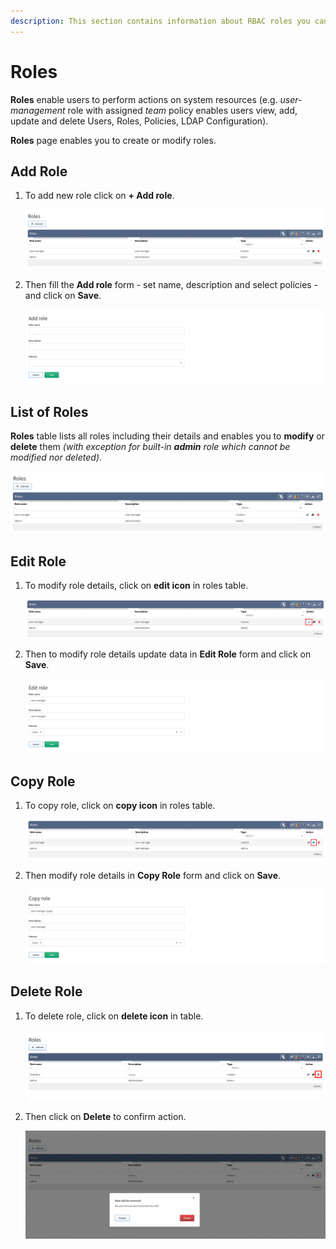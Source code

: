 ```yaml
---
description: This section contains information about RBAC roles you can assign policies to and then assign those roles to IP Fabric users.
---
```


# Roles

**Roles** enable users to perform actions on system resources (e.g. *user-management* role with assigned *team* policy enables users view, add, update and delete Users, Roles, Policies, LDAP Configuration).

**Roles** page enables you to create or modify roles.

## Add Role

1. To add new role click on **+ Add role**.

	![Add role button](roles_table.png)

1. Then fill the **Add role** form - set name, description and select policies - and click on **Save**.

	![Add role](roles_add.png)

## List of Roles

**Roles** table lists all roles including their details and enables you to **modify** or **delete** them _(with exception for built-in ***admin*** role which cannot be modified nor deleted)_.

![Roles Table](roles_table.png)

## Edit Role

1. To modify role details, click on **edit icon** in roles table.

	![Roles Table Edit](roles_table_edit.png)

2. Then to modify role details update data in **Edit Role** form and click on **Save**.

	![Edit Role](roles_edit.png)

## Copy Role

1. To copy role, click on **copy icon** in roles table.

	![Roles Table Copy](roles_table_copy.png)

2. Then modify role details in **Copy Role** form and click on **Save**.

	![Copy Role](roles_copy.png)

## Delete Role

1. To delete role, click on **delete icon** in table.

	![Roles Table Delete](roles_table_delete.png)

2. Then click on **Delete** to confirm action.

	![Roles Table Delete Confirm](roles_table_delete_confirm.png)
